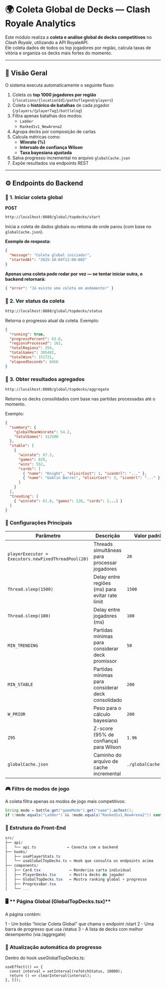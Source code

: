 # 🌍 Coleta Global de Decks — Clash Royale Analytics

Este módulo realiza a **coleta e análise global de decks competitivos** no *Clash Royale*, utilizando a API RoyaleAPI.  
Ele coleta dados de todos os top jogadores por região, calcula taxas de vitória e organiza os decks mais fortes do momento.

---

## 🧠 Visão Geral

O sistema executa automaticamente o seguinte fluxo:

1. Coleta os **top 1000 jogadores por região** (`/locations/{locationId}/pathoflegend/players`)
2. Coleta o **histórico de batalhas** de cada jogador (`/players/{playerTag}/battlelog`)
3. Filtra apenas batalhas dos modos:
   - `Ladder`
   - `Ranked1v1_NewArena2`
4. Agrupa decks por composição de cartas
5. Calcula métricas como:
   - **Winrate (%)**
   - **Intervalo de confiança Wilson**
   - **Taxa bayesiana ajustada**
6. Salva progresso incremental no arquivo `globalCache.json`
7. Expõe resultados via endpoints REST

---

## ⚙️ Endpoints do Backend

### 🔹 **1. Iniciar coleta global**

**POST**
```bash
http://localhost:8080/global/topdecks/start
```
Inicia a coleta de dados globais ou retoma de onde parou (com base no `globalCache.json`).

**Exemplo de resposta:**
```json
{
  "message": "Coleta global iniciada!",
  "startedAt": "2025-10-04T12:00:00Z"
}
```
**Apenas uma coleta pode rodar por vez — se tentar iniciar outra, o backend retornará:**
```json
{ "error": "Já existe uma coleta em andamento!" }
```
### 🔹 **2. Ver status da coleta**
```bash
http://localhost:8080/global/topdecks/status
```
Retorna o progresso atual da coleta.
Exemplo:
```json
{
  "running": true,
  "progressPercent": 63.8,
  "regionsProcessed": 162,
  "totalRegions": 254,
  "totalGames": 305482,
  "totalWins": 152721,
  "elapsedSeconds": 8456
}
```
### 🔹 **3. Obter resultados agregados**
```bash
http://localhost:8080/global/topdecks/aggregate
```
Retorna os decks consolidados com base nas partidas processadas até o momento.

Exemplo:
```json
{
  "summary": {
    "globalMeanWinrate": 54.2,
    "totalGames": 312500
  },
  "stable": [
    {
      "winrate": 67.3,
      "games": 820,
      "wins": 552,
      "cards": [
        { "name": "Knight", "elixirCost": 3, "iconUrl": "..." },
        { "name": "Goblin Barrel", "elixirCost": 3, "iconUrl": "..." }
      ]
    }
  ],
  "trending": [
    { "winrate": 61.8, "games": 120, "cards": [...] }
  ]
}
```
### 🔹 **Configurações Principais**
| Parâmetro                                           | Descrição                                         | Valor padrão         |
| --------------------------------------------------- | ------------------------------------------------- | -------------------- |
| `playerExecutor = Executors.newFixedThreadPool(20)` | Threads simultâneas para processar jogadores      | `20`                 |
| `Thread.sleep(1500)`                                | Delay entre regiões (ms) para evitar rate limit   | `1500`               |
| `Thread.sleep(100)`                                 | Delay entre jogadores (ms)                        | `100`                |
| `MIN_TRENDING`                                      | Partidas mínimas para considerar deck promissor   | `50`                 |
| `MIN_STABLE`                                        | Partidas mínimas para considerar deck consolidado | `200`                |
| `W_PRIOR`                                           | Peso para o cálculo bayesiano                     | `200`                |
| `Z95`                                               | Z-score (95% de confiança) para Wilson            | `1.96`               |
| `globalCache.json`                                  | Caminho do arquivo de cache incremental           | `./globalCache.json` |


### 🎮 **Filtro de modos de jogo**
A coleta filtra apenas os modos de jogo mais competitivos:
```java
String mode = battle.get("gameMode").get("name").asText();
if (!mode.equals("Ladder") && !mode.equals("Ranked1v1_NewArena2")) continue;
```
### 🧱 **Estrutura do Front-End**
```csharp
src/
├── api/
│   └── api.ts              ← Conecta com o backend
├── hooks/
│   ├── usePlayerStats.ts
│   └── useGlobalTopDecks.ts ← Hook que consulta os endpoints acima
├── components/
│   ├── Card.tsx             ← Renderiza carta individual
│   ├── PlayerDecks.tsx      ← Mostra decks do jogador
│   ├── GlobalTopDecks.tsx   ← Mostra ranking global + progresso
│   ├── ProgressBar.tsx
│   └── ...
```

### 🖥️ ** Página Global (GlobalTopDecks.tsx)**
A página contém:

1 - Um botão “Iniciar Coleta Global” que chama o endpoint /start
2 - Uma barra de progresso que usa /status
3 - A lista de decks com melhor desempenho (via /aggregate)

### 🧭 **Atualização automática do progresso**
Dentro do hook useGlobalTopDecks.ts:
```tsx
useEffect(() => {
  const interval = setInterval(refetchStatus, 10000);
  return () => clearInterval(interval);
}, []);

```



